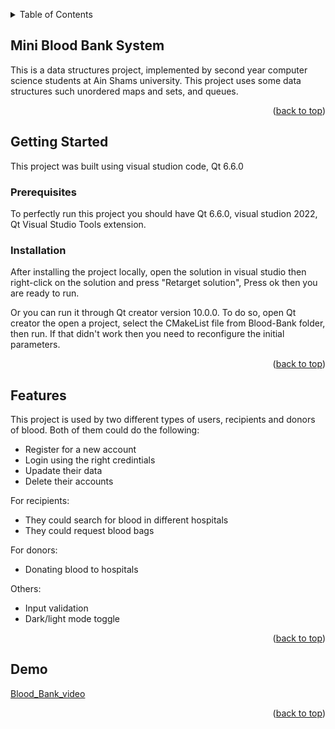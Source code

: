 <a name="readme-top"></a>
<details>
  <summary>Table of Contents</summary>
  <ol>
    <li>
      <a href="#about-the-project">About The Project</a>
      <ul>
        <li><a href="#built-with">Built With</a></li>
      </ul>
    </li>
    <li>
      <a href="#getting-started">Getting Started</a>
      <ul>
        <li><a href="#prerequisites">Prerequisites</a></li>
        <li><a href="#installation">Installation</a></li>
      </ul>
    </li>
    <li><a href="#usage">Usage</a></li>
    <li><a href="#roadmap">Roadmap</a></li>
    <li><a href="#contributing">Contributing</a></li>
    <li><a href="#license">License</a></li>
    <li><a href="#contact">Contact</a></li>
    <li><a href="#acknowledgments">Acknowledgments</a></li>
  </ol>
</details>

## Mini Blood Bank System

This is a data structures project, implemented by second year computer science students at Ain Shams university. This project uses some data structures such unordered maps and sets, and queues.
<p align="right">(<a href="#readme-top">back to top</a>)</p>

## Getting Started

This project was built using visual studion code, Qt 6.6.0

### Prerequisites

To perfectly run this project you should have Qt 6.6.0, visual studion 2022, Qt Visual Studio Tools extension.

### Installation

After installing the project locally, open the solution in visual studio then right-click on the solution and press "Retarget solution", Press ok then you are ready to run.

Or you can run it through Qt creator version 10.0.0. To do so, open Qt creator the open a project, select the CMakeList file from Blood-Bank folder, then run. If that didn't work then you need to reconfigure the initial parameters.
<p align="right">(<a href="#readme-top">back to top</a>)</p>

## Features
This project is used by two different types of users, recipients and donors of blood.<bf>
Both of them could do the following:
<ul>
    <li>Register for a new account</li>
    <li>Login using the right credintials</li>
    <li>Upadate their data</li>
    <li>Delete their accounts</li>
</ul>
For recipients:
<ul>
    <li>They could search for blood in different hospitals</li>
    <li>They could request blood bags</li>
</ul>
For donors:
<ul>
    <li>Donating blood to hospitals</li>
</ul>
Others:
<ul>
    <li>Input validation</li>
    <li>Dark/light mode toggle</li>
</ul>
<p align="right">(<a href="#readme-top">back to top</a>)</p>

## Demo
<a href="Blood_Bank">Blood_Bank_video</a>
<p align="right">(<a href="#readme-top">back to top</a>)</p>